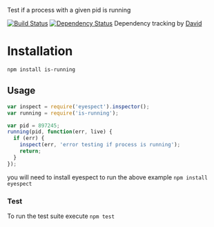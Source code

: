 Test if a process with a given pid is running

[![Build Status](https://travis-ci.org/nisaacson/is-running.png)](https://travis-ci.org/nisaacson/is-running)
[![Dependency Status](https://david-dm.org/nisaacson/is-running/status.png)](https://david-dm.org/nisaacson/is-running)
Dependency tracking by [David](https://david-dm.org/)

# Installation
`npm install is-running`

## Usage
```javascript
var inspect = require('eyespect').inspector();
var running = require('is-running');

var pid = 897245;
running(pid, function(err, live) {
  if (err) {
    inspect(err, 'error testing if process is running');
    return;
  }
});
```

you will need to install eyespect to run the above example
`npm install eyespect`

### Test
To run the test suite execute
`npm test`
